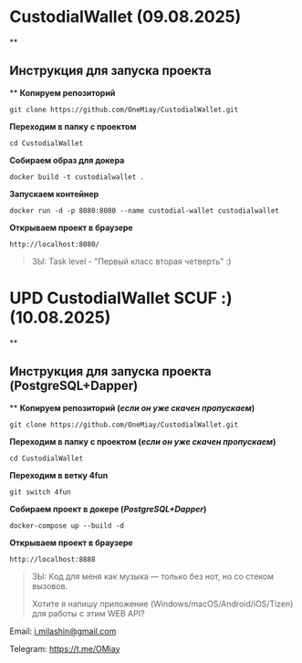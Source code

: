 ﻿
# CustodialWallet (09.08.2025)
**
## Инструкция для запуска проекта
**
**Копируем репозиторий** 

    git clone https://github.com/OneMiay/CustodialWallet.git

**Переходим в папку с проектом**

    cd CustodialWallet

**Собираем образ для докера**

    docker build -t custodialwallet .

**Запускаем контейнер**

    docker run -d -p 8080:8080 --name custodial-wallet custodialwallet

**Открываем проект в браузере**

    http://localhost:8080/

> ЗЫ: Task level - "Первый класс вторая четверть" :)


# UPD CustodialWallet SCUF :) (10.08.2025)
**
## Инструкция для запуска проекта (PostgreSQL+Dapper)
**
**Копируем репозиторий (*если он уже скачен пропускаем*)**

    git clone https://github.com/OneMiay/CustodialWallet.git

**Переходим в папку с проектом (*если он уже скачен пропускаем*)**

    cd CustodialWallet

**Переходим в ветку 4fun**

    git switch 4fun


**Собираем проект в докере (*PostgreSQL+Dapper*)**

    docker-compose up --build -d

**Открываем проект в браузере**

    http://localhost:8888

> ЗЫ: Код для меня как музыка — только без нот, но со стеком вызовов.
> 
> Хотите я напишу приложение (Windows/macOS/Android/iOS/Tizen) для работы с этим WEB API?
> 

Email: i.milashin@gmail.com

Telegram: https://t.me/OMiay

